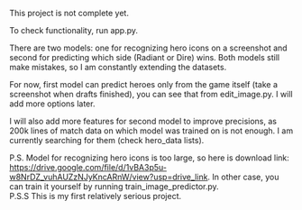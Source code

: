 This project is not complete yet.

To check functionality, run app.py.

There are two models: one for recognizing hero icons on a screenshot and second for predicting which side (Radiant or Dire) wins. Both models still make mistakes, so I am constantly extending the datasets.

For now, first model can predict heroes only from the game itself (take a screenshot when drafts finished), you can see that from edit_image.py. I will add more options later.

I will also add more features for second model to improve precisions, as 200k lines of match data on which model was trained on is not enough. I am currently searching for them (check hero_data lists).
  
P.S. Model for recognizing hero icons is too large, so here is download link: https://drive.google.com/file/d/1vBA3p5u-w8NrDZ_vuhAUZzNJyKncARnW/view?usp=drive_link. In other case, you can train it yourself by running train_image_predictor.py.
<br>
P.S.S This is my first relatively serious project.
